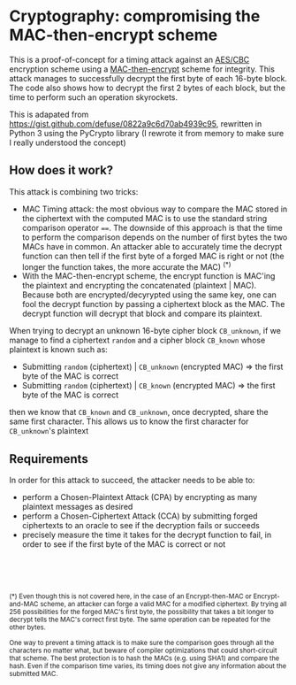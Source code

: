 # Cryptography: compromising the MAC-then-encrypt scheme

This is a proof-of-concept for a timing attack against an [AES/CBC](https://en.wikipedia.org/wiki/Block_cipher_mode_of_operation#Cipher_Block_Chaining_.28CBC.29) encryption scheme using a [MAC-then-encrypt](https://en.wikipedia.org/wiki/Authenticated_encryption#MAC-then-Encrypt_.28MtE.29) scheme for integrity. This attack manages to successfully decrypt the first byte of each 16-byte block. The code also shows how to decrypt the first 2 bytes of each block, but the time to perform such an operation skyrockets.

This is adapated from https://gist.github.com/defuse/0822a9c6d70ab4939c95, rewritten in Python 3 using the PyCrypto library (I rewrote it from memory to make sure I really understood the concept)

## How does it work?

This attack is combining two tricks:

- MAC Timing attack: the most obvious way to compare the MAC stored in the ciphertext with the computed MAC is to use the standard string comparison operator `==`. The downside of this approach is that the time to perform the comparison depends on the number of first bytes the two MACs have in common. An attacker able to accurately time the decrypt function can then tell if the first byte of a forged MAC is right or not (the longer the function takes, the more accurate the MAC) <sup>(*)</sup>
- With the MAC-then-encrypt scheme, the encrypt function is MAC'ing the plaintext and encrypting the concatenated (plaintext | MAC). Because both are encrypted/decyrypted using the same key, one can fool the decrypt function by passing a ciphertext block as the MAC. The decrypt function will decrypt that block and compare its plaintext.

When trying to decrypt an unknown 16-byte cipher block `CB_unknown`, if we manage to find a ciphertext `random` and a cipher block `CB_known` whose plaintext is known such as:

- Submitting `random` (ciphertext) | `CB_unknown` (encrypted MAC) => the first byte of the MAC is correct
- Submitting `random` (ciphertext) | `CB_known` (encrypted MAC) => the first byte of the MAC is correct

then we know that `CB_known` and `CB_unknown`, once decrypted, share the same first character. This allows us to know the first character for `CB_unknown`'s plaintext

## Requirements

In order for this attack to succeed, the attacker needs to be able to:

- perform a Chosen-Plaintext Attack (CPA) by encrypting as many plaintext messages as desired
- perform a Chosen-Ciphertext Attack (CCA) by submitting forged ciphertexts to an oracle to see if the decryption fails or succeeds
- precisely measure the time it takes for the decrypt function to fail, in order to see if the first byte of the MAC is correct or not

<br/>
<br/>
<br/>

<sup>(*) Even though this is not covered here, in the case of an Encrypt-then-MAC or Encrypt-and-MAC scheme, an attacker can forge a valid MAC for a modified ciphertext. By trying all 256 possibilities for the forged MAC's first byte, the possibility that takes a bit longer to decrypt tells the MAC's correct first byte. The same operation can be repeated for the other bytes.</sup>

<sup>One way to prevent a timing attack is to make sure the comparison goes through all the characters no matter what, but beware of compiler optimizations that could short-circuit that scheme. The best protection is to hash the MACs (e.g. using SHA1) and compare the hash. Even if the comparison time varies, its timing does not give any information about the submitted MAC.</sup>
